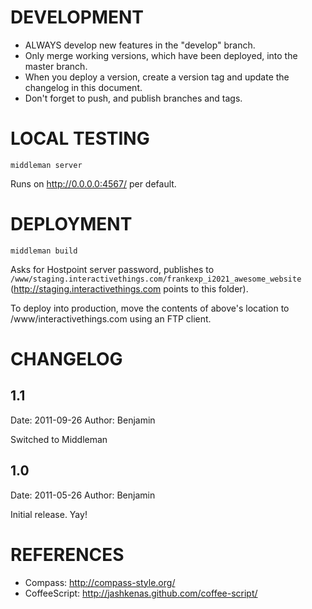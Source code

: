 DEVELOPMENT
===========

* ALWAYS develop new features in the "develop" branch.
* Only merge working versions, which have been deployed, into the master branch.
* When you deploy a version, create a version tag and update the changelog in this document.
* Don't forget to push, and publish branches and tags.

LOCAL TESTING
=============

<code>middleman server</code>

Runs on http://0.0.0.0:4567/ per default.


DEPLOYMENT
==========

<code>middleman build</code>

Asks for Hostpoint server password, publishes to <code>/www/staging.interactivethings.com/frankexp_i2021_awesome_website</code> (http://staging.interactivethings.com points to this folder).

To deploy into production, move the contents of above's location to /www/interactivethings.com using an FTP client.

CHANGELOG
=========

1.1
-----
Date: 2011-09-26
Author: Benjamin

Switched to Middleman

1.0
---
Date: 2011-05-26
Author: Benjamin

Initial release. Yay!

REFERENCES
==========

* Compass:      http://compass-style.org/
* CoffeeScript: http://jashkenas.github.com/coffee-script/